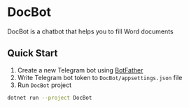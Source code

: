 # DocBot

DocBot is a chatbot that helps you to fill Word documents

## Quick Start
1. Create a new Telegram bot using [BotFather](https://t.me/botfather)
2. Write Telegram bot token to `DocBot/appsettings.json` file
3. Run `DocBot` project
```bash
dotnet run --project DocBot
```